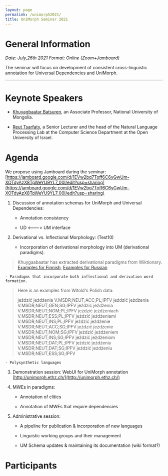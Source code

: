 ```yaml
---
layout: page
permalink: /unimorph2021/
title: UniMorph Seminar 2021
---
```


# General Information

*Date: July,26th 2021  Format: Online (Zoom+Jamboard)*

The seminar will focus on development of consistent cross-linguistic annotation for Universal Dependencies and UniMorph. 

---




# Keynote Speakers

- [Khuyagbaatar Batsuren](https://scholar.google.it/citations?user=JsMdM8oAAAAJ&hl=en), an Associate Professor, National University of Mongolia.

- [Reut Tsarfaty](https://www.openu.ac.il/en/personalsites/ReutTsarfaty.aspx), a Senior Lecturer and the head of the Natural Language Processing Lab at the Computer Science Department at the Open University of Israel. 

# Agenda

We propose using Jamboard during the seminar: [https://jamboard.google.com/d/1EVw2bq7Toff6C6yGwUm-XOTdyAzX8TpWeYU9YL7_00I/edit?usp=sharing](https://jamboard.google.com/d/1EVw2bq7Toff6C6yGwUm-XOTdyAzX8TpWeYU9YL7_00I/edit?usp=sharing)

1. Discussion of annotation schemas for UniMorph and Universal Dependencies:

    - Annotation consistency
  
    - UD <---> UM interface


2. Derivational vs. Inflectional Morphology:
(Test10)
  
    - Incorporation of derivational morphology into UM (derivational paradigms). 

> Khuygaabaatar has extracted derivational paradigms from Wiktionary. [Examples for Finnish](https://drive.google.com/drive/folders/1zRE3GrtkZ6NDTwB8lB2tAxIdbLrnH8Jf), [Examples for Russian](https://drive.google.com/drive/folders/1ZmRyLzwOARy4eI5yvlP89t-pkKmwei-A)

    - Paradigms that incorporate both inflectional and derivation word formation.
 > Here is an examples from Witold's Polish data:
 > 
 > jeździć	jeżdżenia	V.MSDR;NEUT;ACC;PL;IPFV
 > jeździć	jeżdżenia	V.MSDR;NEUT;GEN;SG;IPFV
 > jeździć	jeżdżenia	V.MSDR;NEUT;NOM;PL;IPFV
 > jeździć	jeżdżeniach	V.MSDR;NEUT;ESS;PL;IPFV
 > jeździć	jeżdżeniami	V.MSDR;NEUT;INS;PL;IPFV
 > jeździć	jeżdżenie	V.MSDR;NEUT;ACC;SG;IPFV
 > jeździć	jeżdżenie	V.MSDR;NEUT;NOM;SG;IPFV
 > jeździć	jeżdżeniem	V.MSDR;NEUT;INS;SG;IPFV
 > jeździć	jeżdżeniom	V.MSDR;NEUT;DAT;PL;IPFV
 > jeździć	jeżdżeniu	V.MSDR;NEUT;DAT;SG;IPFV
 > jeździć	jeżdżeniu	V.MSDR;NEUT;ESS;SG;IPFV
 > 
 
    - Polysynthetic languages

3. Demonstration session:  WebUI for UniMorph annotation [http://unimorph.ethz.ch/](http://unimorph.ethz.ch/)

4. MWEs in paradigms:

    - Annotation of clitics

    - Annotation of MWEs that require dependencies

5. Administrative session:

    - A pipeline for publication & incorporation of new languages

    - Linguistic working groups and their management

    - UM Schema updates & maintaining its documentation (wiki format?)

# Participants


